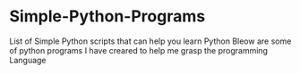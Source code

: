 # Simple-Python-Programs
List of Simple Python scripts that can help you learn Python
Bleow are some of python programs I have creared to help me grasp the programming Language
